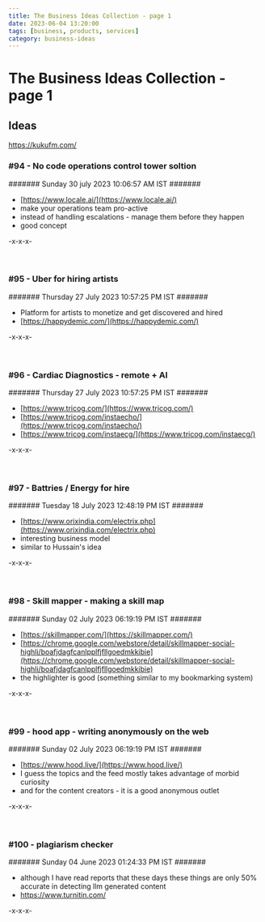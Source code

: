 ```yaml
---
title: The Business Ideas Collection - page 1
date: 2023-06-04 13:20:00
tags: [business, products, services]
category: business-ideas
---
```


# The Business Ideas Collection - page 1


## Ideas



https://kukufm.com/

### #94 - No code operations control tower soltion    
####### Sunday 30 july 2023 10:06:57 AM IST #######

- [https://www.locale.ai/](https://www.locale.ai/)
- make your operations team pro-active
- instead of handling escalations - manage them before they happen
- good concept

-x-x-x-
&nbsp;   
&nbsp;   
&nbsp;

### #95 - Uber for hiring artists    
####### Thursday 27 July 2023 10:57:25 PM IST #######

- Platform for artists to monetize and get discovered and hired
- [https://happydemic.com/](https://happydemic.com/)

-x-x-x-
&nbsp;   
&nbsp;   
&nbsp;

### #96 - Cardiac Diagnostics - remote + AI    
####### Thursday 27 July 2023 10:57:25 PM IST #######

- [https://www.tricog.com/](https://www.tricog.com/)
- [https://www.tricog.com/instaecho/](https://www.tricog.com/instaecho/)
- [https://www.tricog.com/instaecg/](https://www.tricog.com/instaecg/)

-x-x-x-
&nbsp;   
&nbsp;   
&nbsp;

### #97 - Battries / Energy for hire    
####### Tuesday 18 July 2023 12:48:19 PM IST #######

- [https://www.orixindia.com/electrix.php](https://www.orixindia.com/electrix.php)
- interesting business model
- similar to Hussain's idea

-x-x-x-
&nbsp;   
&nbsp;   
&nbsp;

### #98 - Skill mapper - making a skill map   
####### Sunday 02 July 2023 06:19:19 PM IST #######

- [https://skillmapper.com/](https://skillmapper.com/)
- [https://chrome.google.com/webstore/detail/skillmapper-social-highli/boafjdagfcanlpplfjfllgoedmkkibie](https://chrome.google.com/webstore/detail/skillmapper-social-highli/boafjdagfcanlpplfjfllgoedmkkibie)
- the highlighter is good (something similar to my bookmarking system)

-x-x-x-
&nbsp;   
&nbsp;   
&nbsp;

### #99 - hood app - writing anonymously on the web   
####### Sunday 02 July 2023 06:19:19 PM IST #######

- [https://www.hood.live/](https://www.hood.live/)
- I guess the topics and the feed mostly takes advantage of morbid curiosity
- and for the content creators - it is a good anonymous outlet

-x-x-x-
&nbsp;   
&nbsp;   
&nbsp;

### #100 - plagiarism checker   
####### Sunday 04 June 2023 01:24:33 PM IST #######

- although I have read reports that these days these things are only 50% accurate in detecting llm generated content
- https://www.turnitin.com/


-x-x-x-
&nbsp;   
&nbsp;   
&nbsp;

